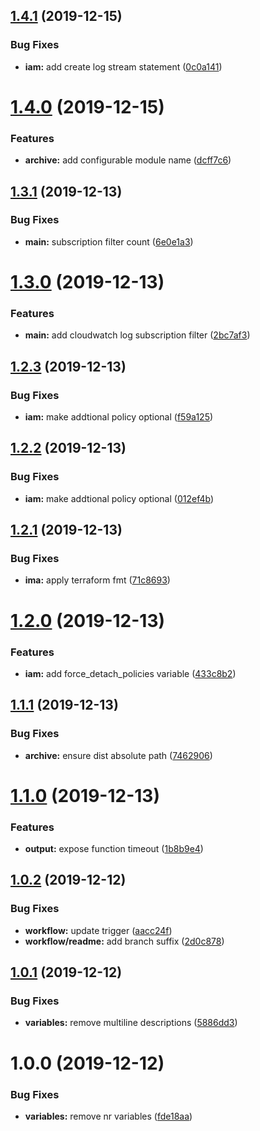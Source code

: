 ## [1.4.1](https://github.com/enter-at/terraform-aws-lambda/compare/v1.4.0...v1.4.1) (2019-12-15)


### Bug Fixes

* **iam:** add create log stream statement ([0c0a141](https://github.com/enter-at/terraform-aws-lambda/commit/0c0a141f06800dd0344720f5b7f1f154b404b47d))

# [1.4.0](https://github.com/enter-at/terraform-aws-lambda/compare/v1.3.1...v1.4.0) (2019-12-15)


### Features

* **archive:** add configurable module name ([dcff7c6](https://github.com/enter-at/terraform-aws-lambda/commit/dcff7c67b671f9be75b305e4d4362f47dbe6f4b4))

## [1.3.1](https://github.com/enter-at/terraform-aws-lambda/compare/v1.3.0...v1.3.1) (2019-12-13)


### Bug Fixes

* **main:** subscription filter count ([6e0e1a3](https://github.com/enter-at/terraform-aws-lambda/commit/6e0e1a3ff7648219360a0dadce86dc32d6c7ebd5))

# [1.3.0](https://github.com/enter-at/terraform-aws-lambda/compare/v1.2.3...v1.3.0) (2019-12-13)


### Features

* **main:** add cloudwatch log subscription filter ([2bc7af3](https://github.com/enter-at/terraform-aws-lambda/commit/2bc7af38895b6a631955fa51b4477b4905a13b5f))

## [1.2.3](https://github.com/enter-at/terraform-aws-lambda/compare/v1.2.2...v1.2.3) (2019-12-13)


### Bug Fixes

* **iam:** make addtional policy optional ([f59a125](https://github.com/enter-at/terraform-aws-lambda/commit/f59a1257f1f8fcb8844bd8464e967046d9f9cd44))

## [1.2.2](https://github.com/enter-at/terraform-aws-lambda/compare/v1.2.1...v1.2.2) (2019-12-13)


### Bug Fixes

* **iam:** make addtional policy optional ([012ef4b](https://github.com/enter-at/terraform-aws-lambda/commit/012ef4b99db420578c231381f3e9c975205a142e))

## [1.2.1](https://github.com/enter-at/terraform-aws-lambda/compare/v1.2.0...v1.2.1) (2019-12-13)


### Bug Fixes

* **ima:** apply terraform fmt ([71c8693](https://github.com/enter-at/terraform-aws-lambda/commit/71c8693fe708cb742608415e7052e6e61f67e1b9))

# [1.2.0](https://github.com/enter-at/terraform-aws-lambda/compare/v1.1.1...v1.2.0) (2019-12-13)


### Features

* **iam:** add force_detach_policies variable ([433c8b2](https://github.com/enter-at/terraform-aws-lambda/commit/433c8b2f81876fc7439924b9c24f9382789e5330))

## [1.1.1](https://github.com/enter-at/terraform-aws-lambda/compare/v1.1.0...v1.1.1) (2019-12-13)


### Bug Fixes

* **archive:** ensure dist absolute path ([7462906](https://github.com/enter-at/terraform-aws-lambda/commit/7462906a02a949fe3bb755bf228892c0fb34d0b2))

# [1.1.0](https://github.com/enter-at/terraform-aws-lambda/compare/v1.0.2...v1.1.0) (2019-12-13)


### Features

* **output:** expose function timeout ([1b8b9e4](https://github.com/enter-at/terraform-aws-lambda/commit/1b8b9e4960e3f2881cf0490a93b3f8494e7ee1ac))

## [1.0.2](https://github.com/enter-at/terraform-aws-lambda/compare/v1.0.1...v1.0.2) (2019-12-12)


### Bug Fixes

* **workflow:** update trigger ([aacc24f](https://github.com/enter-at/terraform-aws-lambda/commit/aacc24fce72ef020d4571e846a18b4bfe822d678))
* **workflow/readme:** add branch suffix ([2d0c878](https://github.com/enter-at/terraform-aws-lambda/commit/2d0c878e3e31816e047dc5bb3452c6824bb53195))

## [1.0.1](https://github.com/enter-at/terraform-aws-lambda/compare/v1.0.0...v1.0.1) (2019-12-12)


### Bug Fixes

* **variables:** remove multiline descriptions ([5886dd3](https://github.com/enter-at/terraform-aws-lambda/commit/5886dd37e9658a60595029e342d4301562981c84))

# 1.0.0 (2019-12-12)


### Bug Fixes

* **variables:** remove nr variables ([fde18aa](https://github.com/enter-at/terraform-aws-lambda/commit/fde18aabea3cfa3871023aad593e462a805ed7a6))
